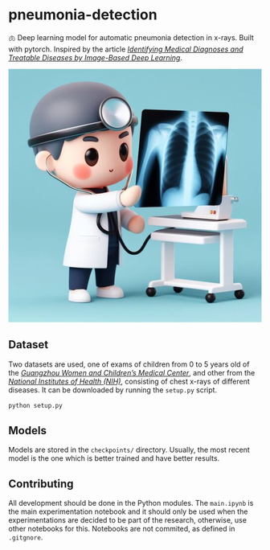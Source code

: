 # pneumonia-detection
🫁 Deep learning model for automatic pneumonia detection in x-rays. Built with pytorch. Inspired by the article _[Identifying Medical Diagnoses and Treatable
Diseases by Image-Based Deep Learning](https://doi.org/10.1016/j.cell.2018.02.010)_.

![AI generated with DALL-E 3](https://raw.githubusercontent.com/paulopacitti/pneumonia-detection/main/docs/repo_cover.jpg)

## Dataset
Two datasets are used, one of exams of children from 0 to 5 years old of the _[Guangzhou Women and Children’s Medical Center](https://www.kaggle.com/datasets/paultimothymooney/chest-xray-pneumonia/data)_, and other from the _[National Institutes of Health (NIH)](https://huggingface.co/datasets/alkzar90/NIH-Chest-X-ray-dataset)_, consisting of chest x-rays of different diseases. It can be downloaded by running the `setup.py` script.
```bash
python setup.py
```

## Models
Models are stored in the `checkpoints/` directory. Usually, the most recent model is the one which is better trained and have better results.

## Contributing
All development should be done in the Python modules. The `main.ipynb` is the main experimentation notebook and it should only be used when the experimentations are decided to be part of the research, otherwise, use other notebooks for this. Notebooks are not commited, as defined in `.gitgnore`.